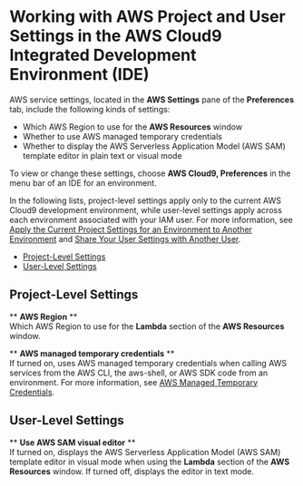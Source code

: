 # Working with AWS Project and User Settings in the AWS Cloud9 Integrated Development Environment \(IDE\)<a name="settings-aws"></a>

AWS service settings, located in the **AWS Settings** pane of the **Preferences** tab, include the following kinds of settings:
+ Which AWS Region to use for the **AWS Resources** window
+ Whether to use AWS managed temporary credentials
+ Whether to display the AWS Serverless Application Model \(AWS SAM\) template editor in plain text or visual mode

To view or change these settings, choose **AWS Cloud9, Preferences** in the menu bar of an IDE for an environment\.

In the following lists, project\-level settings apply only to the current AWS Cloud9 development environment, while user\-level settings apply across each environment associated with your IAM user\. For more information, see [Apply the Current Project Settings for an Environment to Another Environment](settings-project.md#settings-project-apply) and [Share Your User Settings with Another User](settings-user.md#settings-user-share)\.
+  [Project\-Level Settings](#settings-aws-project) 
+  [User\-Level Settings](#settings-aws-user) 

## Project\-Level Settings<a name="settings-aws-project"></a>

** **AWS Region** **  
Which AWS Region to use for the **Lambda** section of the **AWS Resources** window\.

** **AWS managed temporary credentials** **  
If turned on, uses AWS managed temporary credentials when calling AWS services from the AWS CLI, the aws\-shell, or AWS SDK code from an environment\. For more information, see [AWS Managed Temporary Credentials](auth-and-access-control.md#auth-and-access-control-temporary-managed-credentials)\.

## User\-Level Settings<a name="settings-aws-user"></a>

** **Use AWS SAM visual editor** **  
If turned on, displays the AWS Serverless Application Model \(AWS SAM\) template editor in visual mode when using the **Lambda** section of the **AWS Resources** window\. If turned off, displays the editor in text mode\.